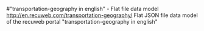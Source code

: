 #"transportation-geography in english" - Flat file data model
http://en.recuweb.com/transportation-geography/
Flat JSON file data model of the recuweb portal "transportation-geography in english"
